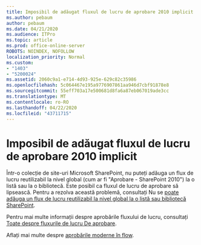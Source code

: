 ```yaml
---
title: Imposibil de adăugat fluxul de lucru de aprobare 2010 implicit
ms.author: pebaum
author: pebaum
ms.date: 04/21/2020
ms.audience: ITPro
ms.topic: article
ms.prod: office-online-server
ROBOTS: NOINDEX, NOFOLLOW
localization_priority: Normal
ms.custom:
- "1403"
- "5200024"
ms.assetid: 2060c9a1-e714-4d93-925e-629c82c35986
ms.openlocfilehash: 5c064467e195a9776907861aa946d7cbf91878e8
ms.sourcegitcommit: 55eff703a17e500681d8fa6a87eb067019ade3cc
ms.translationtype: MT
ms.contentlocale: ro-RO
ms.lasthandoff: 04/22/2020
ms.locfileid: "43711715"
---
```

# <a name="cant-add-default-2010-approval-workflow"></a>Imposibil de adăugat fluxul de lucru de aprobare 2010 implicit

Într-o colecție de site-uri Microsoft SharePoint, nu puteți adăuga un flux de lucru reutilizabil la nivel global (cum ar fi "Aprobare - SharePoint 2010") la o listă sau la o bibliotecă. Este posibil ca fluxul de lucru de aprobare să lipsească. Pentru a rezolva această problemă, consultați Nu se [poate adăuga un flux de lucru reutilizabil la nivel global la o listă sau bibliotecă SharePoint](https://support.microsoft.com/help/4467263/sharepoint-designer-2013-shows-empty-wfpub-library).

Pentru mai multe informații despre aprobările fluxului de lucru, consultați [Toate despre fluxurile de lucru De aprobare](https://support.office.com/article/All-about-Approval-workflows-078C5A89-821F-44A9-9530-40BB34F9F742). 
 
Aflați mai multe despre [aprobările moderne în flow](https://flow.microsoft.com/blog/introducing-modern-approvals). 
  